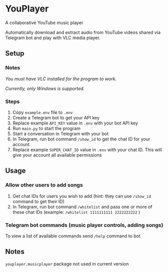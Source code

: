 # YouPlayer
A collaborative YouTube music player

Automatically download and extract audio from YouTube videos shared via Telegram bot and play with VLC media player.

## Setup
### Notes
*You must have VLC installed for the program to work.*

*Currently, only Windows is supported.*
### Steps
1. Copy `example.env` file to `.env`
2. Create a Telegram bot to get your API key
3. Replace example `API_KEY` value in `.env` with your bot API key
4. Run `main.py` to start the program
5. Start a conversation in Telegram with your bot
6. In Telegram, run bot command `/show_id` to get the chat ID for your account
7. Replace example `SUPER_CHAT_ID` value in `.env` with your chat ID. This will give your account all available permissions

## Usage
### Allow other users to add songs
1. Get chat IDs for users you wish to add (hint: they can use `/show_id` command to get their ID)
2. In Telegram, run bot command `/whitelist` and pass one or more of these chat IDs (example: `/whitelist 1111111111 2222222222` )

### Telegram bot commands (music player controls, adding songs)
To view a list of available commands send `/help` command to bot

## Notes
`youplayer.musicplayer` package not used in current version